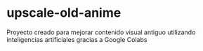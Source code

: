 # upscale-old-anime
 Proyecto creado para mejorar contenido visual antiguo utilizando inteligencias artificiales gracias a Google Colabs
